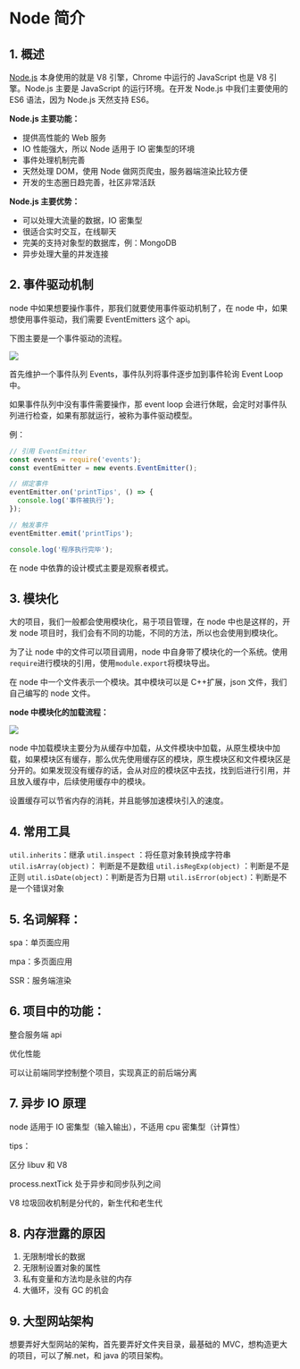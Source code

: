 # Node 简介

## 1. 概述

[Node.js](https://nodejs.org/en/) 本身使用的就是 V8 引擎，Chrome 中运行的 JavaScript 也是 V8 引擎。Node.js 主要是 JavaScript 的运行环境。在开发 Node.js 中我们主要使用的 ES6 语法，因为 Node.js 天然支持 ES6。

**Node.js 主要功能：**

- 提供高性能的 Web 服务
- IO 性能强大，所以 Node 适用于 IO 密集型的环境
- 事件处理机制完善
- 天然处理 DOM，使用 Node 做网页爬虫，服务器端渲染比较方便
- 开发的生态圈日趋完善，社区非常活跃

**Node.js 主要优势：**

- 可以处理大流量的数据，IO 密集型
- 很适合实时交互，在线聊天
- 完美的支持对象型的数据库，例：MongoDB
- 异步处理大量的并发连接

## 2. 事件驱动机制

node 中如果想要操作事件，那我们就要使用事件驱动机制了，在 node 中，如果想使用事件驱动，我们需要 EventEmitters 这个 api。

下图主要是一个事件驱动的流程。

![](http://cdn.jinyueyue.cn/15486461962997.jpg)

首先维护一个事件队列 Events，事件队列将事件逐步加到事件轮询 Event Loop 中。

如果事件队列中没有事件需要操作，那 event loop 会进行休眠，会定时对事件队列进行检查，如果有那就运行，被称为事件驱动模型。

例：

```js
// 引用 EventEmitter
const events = require('events');
const eventEmitter = new events.EventEmitter();

// 绑定事件
eventEmitter.on('printTips', () => {
  console.log('事件被执行');
});

// 触发事件
eventEmitter.emit('printTips');

console.log('程序执行完毕');
```

在 node 中依靠的设计模式主要是观察者模式。

## 3. 模块化

大的项目，我们一般都会使用模块化，易于项目管理，在 node 中也是这样的，开发 node 项目时，我们会有不同的功能，不同的方法，所以也会使用到模块化。

为了让 node 中的文件可以项目调用，node 中自身带了模块化的一个系统。使用`require`进行模块的引用，使用`module.export`将模块导出。

在 node 中一个文件表示一个模块。其中模块可以是 C++扩展，json 文件，我们自己编写的 node 文件。

**node 中模块化的加载流程：**

![](http://cdn.jinyueyue.cn/15486476098408.jpg)

node 中加载模块主要分为从缓存中加载，从文件模块中加载，从原生模块中加载，如果模块区有缓存，那么优先使用缓存区的模块，原生模块区和文件模块区是分开的。如果发现没有缓存的话，会从对应的模块区中去找，找到后进行引用，并且放入缓存中，后续使用缓存中的模块。

设置缓存可以节省内存的消耗，并且能够加速模块引入的速度。

## 4. 常用工具

`util.inherits`：继承
`util.inspect` ：将任意对象转换成字符串
`util.isArray(object)`： 判断是不是数组
`util.isRegExp(object)` ：判断是不是正则
`util.isDate(object)`：判断是否为日期
`util.isError(object)`：判断是不是一个错误对象

## 5. 名词解释：

spa：单页面应用

mpa：多页面应用

SSR：服务端渲染

## 6. 项目中的功能：

整合服务端 api

优化性能

可以让前端同学控制整个项目，实现真正的前后端分离

## 7. 异步 IO 原理

node 适用于 IO 密集型（输入输出），不适用 cpu 密集型（计算性）

tips：

区分 libuv 和 V8

process.nextTick 处于异步和同步队列之间

V8 垃圾回收机制是分代的，新生代和老生代

## 8. 内存泄露的原因

1. 无限制增长的数据
2. 无限制设置对象的属性
3. 私有变量和方法均是永驻的内存
4. 大循环，没有 GC 的机会

## 9. 大型网站架构

想要弄好大型网站的架构，首先要弄好文件夹目录，最基础的 MVC，想构造更大的项目，可以了解.net，和 java 的项目架构。
